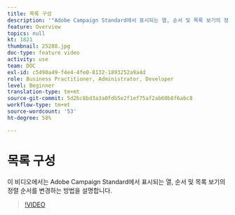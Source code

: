 ```yaml
---
title: 목록 구성
description: '"Adobe Campaign Standard에서 표시되는 열, 순서 및 목록 보기의 정렬 순서를 변경할 수 있는 방법을 알아봅니다.  "'
feature: Overview
topics: null
kt: 1821
thumbnail: 25288.jpg
doc-type: feature video
activity: use
team: DOC
exl-id: c5490a49-f4e4-4fe0-8132-1893252a9a4d
role: Business Practitioner, Administrator, Developer
level: Beginner
translation-type: tm+mt
source-git-commit: 5d2bc8bd3a3a0fdb5e2f1ef75af2ab60b8f6abc8
workflow-type: tm+mt
source-wordcount: '53'
ht-degree: 58%

---
```


# 목록 구성

이 비디오에서는 Adobe Campaign Standard에서 표시되는 열, 순서 및 목록 보기의 정렬 순서를 변경하는 방법을 설명합니다.

>[!VIDEO](https://video.tv.adobe.com/v/25288/?quality=12)
